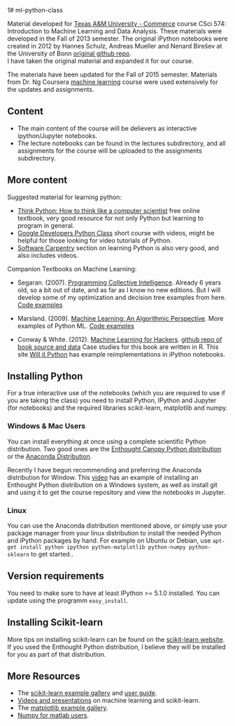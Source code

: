 1# ml-python-class

Material developed for [Texas A&M University -
Commerce](http://tamuc.edu) course CSci 574: Introduction to Machine
Learning and Data Analysis.  These materials were developed in the
Fall of 2013 semester.  The original iPython notebooks were created in
2012 by Hannes Schulz, Andreas Mueller and Nenard Birešev at the
University of Bonn
[original github repo](https://github.com/amueller/tutorial_ml_gkbionics).  
I have taken the original material and expanded it for our course.

The materials have been updated for the Fall of 2015 semester.  Materials
from Dr. Ng Coursera [machine learning](https://www.coursera.org/learn/machine-learning/home/welcome) course were used extensively for the updates and assignments.

## Content

- The main content of the course will be delievers as interactive
  ipython/Jupyter notebooks.
- The lecture notebooks can be found in
  the lectures subdirectory, and all assignments for the course will
  be uploaded to the assignments subdirectory.



## More content

Suggested material for learning python:

- [Think Python: How to think like a computer scientist](http://www.greenteapress.com/thinkpython/) free online textbook, very good resource for not only Python but learning to program in general.
- [Google Developers Python Class](https://developers.google.com/edu/python/?hl=ru&csw=1) short course with videos, might be helpful for those looking for video tutorials of Python.
- [Software Carpentry](http://swcarpentry.github.io/python-novice-inflammation/) section on learning Python is also very good, and also includes videos.

Companion Textbooks on Machine Learning:

- Segaran. (2007). [Programming Collective Intelligence](http://www.amazon.com/Programming-Collective-Intelligence-Building-Applications/dp/0596529325/ref=sr_1_1?ie=UTF8&qid=1376624477&sr=8-1&keywords=segaran+programming+collective+intelligence).
  Already 6 years old, so a bit out of date, and as far as I know no new
  editions.  But I will develop some of my optimization and decision
  tree examples from here.   [Code examples](https://github.com/uolter/PCI)

- Marsland. (2009). [Machine Learning: An Algorithmic Perspective](http://www.amazon.com/Machine-Learning-Algorithmic-Perspective-Recognition/dp/1420067184/ref=sr_1_1?ie=UTF8&qid=1376624555&sr=8-1&keywords=machine+learning+an+algorithmic+perspective).
  More examples of Python ML.  [Code examples](http://seat.massey.ac.nz/personal/s.r.marsland/MLbook.html)

- Conway & White. (2012).
  [Machine Learning for Hackers](http://www.amazon.com/Machine-Learning-Hackers-Drew-Conway/dp/1449303714/ref=sr_1_1?ie=UTF8&qid=1376624747&sr=8-1&keywords=machine+learning+for+hackers). [github repo of book source and data](https://github.com/johnmyleswhite/ML_for_Hackers)
  Case studies for this book are written in R.  This site 
  [Will it Python](http://slendermeans.org/pages/will-it-python.html)
  has example reimplementations in iPython notebooks.
  


## Installing Python

For a true interactive use of the notebooks (which you are required to
use if you are taking the class) you need to install Python, IPython and Jupyter
(for notebooks) and the required libraries scikit-learn, matplotlib
and numpy.

### Windows & Mac Users

You can install everything at once using a complete scientific Python distribution.
Two good ones are the [Enthought Canopy Python distribution](http://www.enthought.com/products/epd.php)
or the [Anaconda Distribution](http://www.continuum.io/downloads).

Recently I have begun recommending and preferring the Anaconda distribution
for Window.  This [video](http://derekharter.com/class/fall2013/csci538/0-windows-python-install.webm)
has an example of installing an Enthought Python distribution
on a Windows system, as well as install git and using it to get the course
repository and view the notebooks in Jupyter.


### Linux

You can use the Anaconda distribution mentioned above, or simply
use your package manager from your linux distribution to install the
needed Python and iPython packages by hand. For example on Ubuntu or Debian, use
``apt-get install python ipython python-matplotlib python-numpy python-sklearn``
to get started..

## Version requirements

You need to make sure to have at least IPython >= 5.1.0 installed. You can update using the programm ``easy_install``.

## Installing Scikit-learn

More tips on installing scikit-learn can be found on the [scikit-learn website](http://scikit-learn.sourceforge.net/dev/install.html#installing-an-official-release).  If you used the Enthought Python distribution, I believe they will be installed for you as part of that distribution.


## More Resources

- The [scikit-learn example gallery](http://scikit-learn.sourceforge.net/dev/auto_examples/index.html) and [user guide](http://scikit-learn.sourceforge.net/dev/user_guide.html).
- [Videos and presentations](http://scikit-learn.sourceforge.net/dev/presentations.html) on machine learning and scikit-learn.
- The [matplotlib example gallery](http://matplotlib.org/gallery.html).
- [Numpy for matlab users](http://www.scipy.org/NumPy_for_Matlab_Users).

